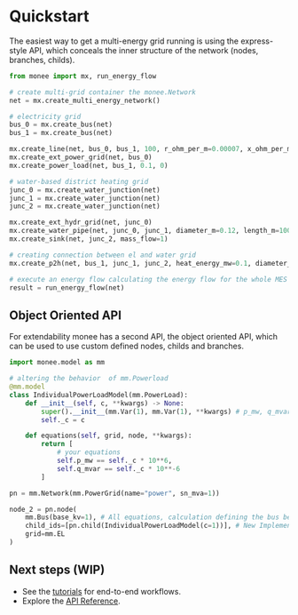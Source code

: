
# Quickstart

The easiest way to get a multi-energy grid running is using the express-style API, which conceals the inner structure of the network (nodes, branches, childs).

```python
from monee import mx, run_energy_flow

# create multi-grid container the monee.Network
net = mx.create_multi_energy_network()

# electricity grid
bus_0 = mx.create_bus(net)
bus_1 = mx.create_bus(net)

mx.create_line(net, bus_0, bus_1, 100, r_ohm_per_m=0.00007, x_ohm_per_m=0.00007)
mx.create_ext_power_grid(net, bus_0)
mx.create_power_load(net, bus_1, 0.1, 0)

# water-based district heating grid
junc_0 = mx.create_water_junction(net)
junc_1 = mx.create_water_junction(net)
junc_2 = mx.create_water_junction(net)

mx.create_ext_hydr_grid(net, junc_0)
mx.create_water_pipe(net, junc_0, junc_1, diameter_m=0.12, length_m=100)
mx.create_sink(net, junc_2, mass_flow=1)

# creating connection between el and water grid
mx.create_p2h(net, bus_1, junc_1, junc_2, heat_energy_mw=0.1, diameter_m=0.1, efficiency=0.9)

# execute an energy flow calculating the energy flow for the whole MES
result = run_energy_flow(net)
```

## Object Oriented API

For extendability monee has a second API, the object oriented API, which can be used to use custom defined nodes, childs and branches.

```python
import monee.model as mm

# altering the behavior  of mm.Powerload
@mm.model
class IndividualPowerLoadModel(mm.PowerLoad):
    def __init__(self, c, **kwargs) -> None:
        super().__init__(mm.Var(1), mm.Var(1), **kwargs) # p_mw, q_mvar are variables now
        self._c = c

    def equations(self, grid, node, **kwargs):
        return [
            # your equations
            self.p_mw == self._c * 10**6,
            self.q_mvar == self._c * 10**-6
        ]

pn = mm.Network(mm.PowerGrid(name="power", sn_mva=1))

node_2 = pn.node(
    mm.Bus(base_kv=1), # All equations, calculation defining the bus beavior are implemented in the class Bus
    child_ids=[pn.child(IndividualPowerLoadModel(c=1))], # New Implementation of a load
    grid=mm.EL
)
```


## Next steps (WIP)

- See the [tutorials](tutorials/index) for end-to-end workflows.
- Explore the [API Reference](api/index).
